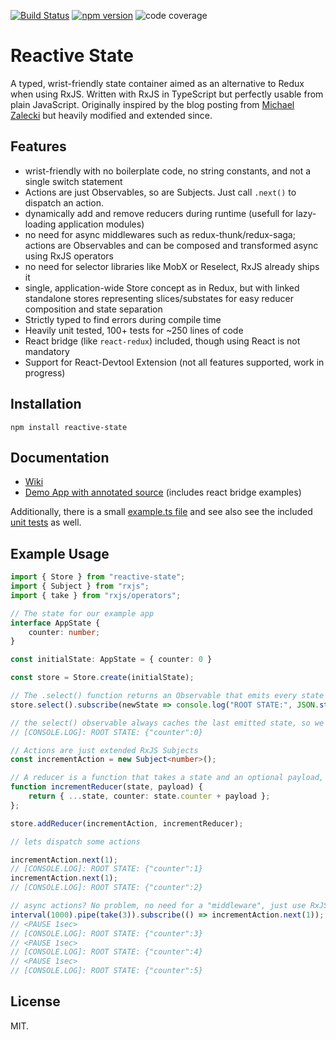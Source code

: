 [![Build Status](https://travis-ci.org/Dynalon/reactive-state.svg?branch=master)](https://travis-ci.org/Dynalon/reactive-state)
[![npm version](https://badge.fury.io/js/reactive-state.svg)](https://badge.fury.io/js/reactive-state)
![code coverage](https://coveralls.io/repos/Dynalon/reactive-state/badge.svg?branch=master&service=github)

Reactive State
====

A typed, wrist-friendly state container aimed as an alternative to Redux when using RxJS. Written with RxJS in TypeScript but perfectly usable from plain JavaScript. Originally inspired by the blog posting from [Michael Zalecki](http://michalzalecki.com/use-rxjs-with-react/) but heavily modified and extended since.

Features
----

  * wrist-friendly with no boilerplate code, no string constants, and not a single switch statement
  * Actions are just Observables, so are Subjects. Just call `.next()` to dispatch an action.
  * dynamically add and remove reducers during runtime (usefull for lazy-loading application modules)
  * no need for async middlewares such as redux-thunk/redux-saga; actions are Observables and can be composed and transformed async using RxJS operators
  * no need for selector libraries like MobX or Reselect, RxJS already ships it
  * single, application-wide Store concept as in Redux, but with linked standalone stores representing slices/substates for easy reducer composition and state separation
  * Strictly typed to find errors during compile time
  * Heavily unit tested, 100+ tests for ~250 lines of code
  * React bridge (like `react-redux`) included, though using React is not mandatory
  * Support for React-Devtool Extension (not all features supported, work in progress)

Installation
----
```
npm install reactive-state
```

Documentation
----

  * [Wiki](https://github.com/Dynalon/reactive-state/wiki)
  * [Demo App with annotated source](https://github.com/Dynalon/reactive-state-react-example) (includes react bridge examples)

Additionally, there is a small [example.ts file](https://github.com/Dynalon/reactive-state/blob/master/src/example.ts) and see also see the included [unit tests](https://github.com/Dynalon/reactive-state/tree/master/test) as well.


Example Usage
----

```typescript
import { Store } from "reactive-state";
import { Subject } from "rxjs";
import { take } from "rxjs/operators";

// The state for our example app
interface AppState {
    counter: number;
}

const initialState: AppState = { counter: 0 }

const store = Store.create(initialState);

// The .select() function returns an Observable that emits every state change, so we can subscribe to it
store.select().subscribe(newState => console.log("ROOT STATE:", JSON.stringify(newState)));

// the select() observable always caches the last emitted state, so we will immediately print our inital state:
// [CONSOLE.LOG]: ROOT STATE: {"counter":0}

// Actions are just extended RxJS Subjects
const incrementAction = new Subject<number>();

// A reducer is a function that takes a state and an optional payload, and returns a new state
function incrementReducer(state, payload) {
    return { ...state, counter: state.counter + payload };
};

store.addReducer(incrementAction, incrementReducer);

// lets dispatch some actions

incrementAction.next(1);
// [CONSOLE.LOG]: ROOT STATE: {"counter":1}
incrementAction.next(1);
// [CONSOLE.LOG]: ROOT STATE: {"counter":2}

// async actions? No problem, no need for a "middleware", just use RxJS
interval(1000).pipe(take(3)).subscribe(() => incrementAction.next(1));
// <PAUSE 1sec>
// [CONSOLE.LOG]: ROOT STATE: {"counter":3}
// <PAUSE 1sec>
// [CONSOLE.LOG]: ROOT STATE: {"counter":4}
// <PAUSE 1sec>
// [CONSOLE.LOG]: ROOT STATE: {"counter":5}
```

License
----

MIT.
